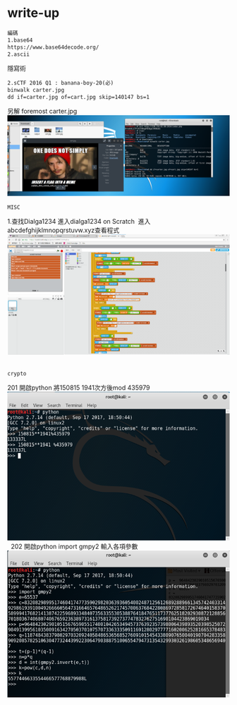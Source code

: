 # write-up

```
編碼
1.base64
https://www.base64decode.org/
2.ascii
```
隱寫術
```
2.sCTF 2016 Q1 : banana-boy-20(必)
binwalk carter.jpg 
dd if=carter.jpg of=cart.jpg skip=140147 bs=1
```
另解
foremost carter.jpg 
![圖證](https://github.com/0Isolesty0/image/blob/master/%E9%9A%B1%E5%AF%AB%E8%A1%932.PNG)
```
MISC
```
1.查找Dialga1234
  進入dialga1234 on Scratch
  進入abcdefghijklmnopqrstuvw.xyz查看程式
![圖證](https://github.com/0Isolesty0/image/blob/master/MISC.PNG) 
```
crypto
```
201
開啟python
將150815 1941次方後mod 435979
![圖證](https://github.com/0Isolesty0/image/blob/master/crypto%20201.PNG) 
202
開啟python
import gmpy2
輸入各項參數
![圖證](https://github.com/0Isolesty0/image/blob/master/crypto%20202.PNG)
